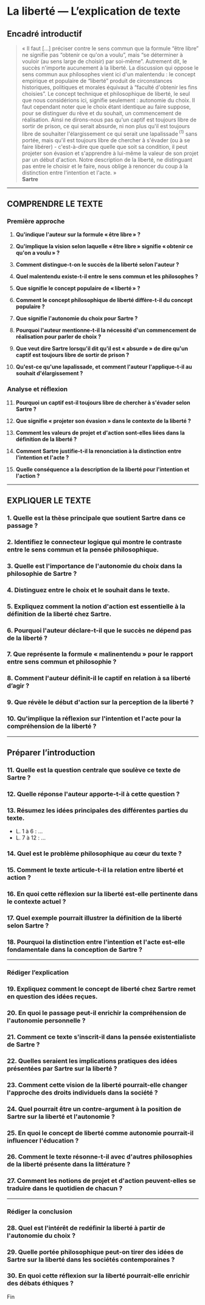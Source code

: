 # La liberté — L’explication de texte

## Encadré introductif
> « Il faut […] préciser contre le sens commun que la formule “être libre” ne signifie pas “obtenir ce qu'on a voulu”, mais “se déterminer à vouloir (au sens large de choisir) par soi-même”. Autrement dit, le succès n'importe aucunement à la liberté. La discussion qui oppose le sens commun aux philosophes vient ici d'un malentendu : le concept empirique et populaire de “liberté” produit de circonstances historiques, politiques et morales équivaut à “faculté d'obtenir les fins choisies”. Le concept technique et philosophique de liberté, le seul que nous considérions ici, signifie seulement : autonomie du choix. Il faut cependant noter que le choix étant identique au faire suppose, pour se distinguer du rêve et du souhait, un commencement de réalisation. Ainsi ne dirons-nous pas qu'un captif est toujours libre de sortir de prison, ce qui serait absurde, ni non plus qu'il est toujours libre de souhaiter l'élargissement ce qui serait une lapalissade <sup>(1)</sup> sans portée, mais qu'il est toujours libre de chercher à s'évader (ou à se faire libérer) - c'est-à-dire que quelle que soit sa condition, il peut projeter son évasion et s'apprendre à lui-même la valeur de son projet par un début d'action. Notre description de la liberté, ne distinguant pas entre le choisir et le faire, nous oblige à renoncer du coup à la distinction entre l'intention et l'acte. »  
> **Sartre**

---

## COMPRENDRE LE TEXTE

### Première approche

1. **Qu'indique l'auteur sur la formule « être libre » ?**

2. **Qu'implique la vision selon laquelle « être libre » signifie « obtenir ce qu'on a voulu » ?**

3. **Comment distingue-t-on le succès de la liberté selon l'auteur ?**

4. **Quel malentendu existe-t-il entre le sens commun et les philosophes ?**

5. **Que signifie le concept populaire de « liberté » ?**

6. **Comment le concept philosophique de liberté diffère-t-il du concept populaire ?**

7. **Que signifie l'autonomie du choix pour Sartre ?**

8. **Pourquoi l'auteur mentionne-t-il la nécessité d'un commencement de réalisation pour parler de choix ?**

9. **Que veut dire Sartre lorsqu'il dit qu'il est « absurde » de dire qu'un captif est toujours libre de sortir de prison ?**

10. **Qu'est-ce qu'une lapalissade, et comment l'auteur l'applique-t-il au souhait d'élargissement ?**

### Analyse et réflexion

11. **Pourquoi un captif est-il toujours libre de chercher à s'évader selon Sartre ?**

12. **Que signifie « projeter son évasion » dans le contexte de la liberté ?**

13. **Comment les valeurs de projet et d'action sont-elles liées dans la définition de la liberté ?**

14. **Comment Sartre justifie-t-il la renonciation à la distinction entre l'intention et l'acte ?**

15. **Quelle conséquence a la description de la liberté pour l'intention et l'action ?**

---

## EXPLIQUER LE TEXTE

### 1. Quelle est la thèse principale que soutient Sartre dans ce passage ?

### 2. Identifiez le connecteur logique qui montre le contraste entre le sens commun et la pensée philosophique.

### 3. Quelle est l'importance de l'autonomie du choix dans la philosophie de Sartre ?

### 4. Distinguez entre le choix et le souhait dans le texte.

### 5. Expliquez comment la notion d'action est essentielle à la définition de la liberté chez Sartre.

### 6. Pourquoi l'auteur déclare-t-il que le succès ne dépend pas de la liberté ?

### 7. Que représente la formule « malinentendu » pour le rapport entre sens commun et philosophie ?

### 8. Comment l'auteur définit-il le captif en relation à sa liberté d’agir ?

### 9. Que révèle le début d'action sur la perception de la liberté ?

### 10. Qu'implique la réflexion sur l'intention et l'acte pour la compréhension de la liberté ?

---

## Préparer l’introduction

### 11. Quelle est la question centrale que soulève ce texte de Sartre ?

### 12. Quelle réponse l'auteur apporte-t-il à cette question ?

### 13. Résumez les idées principales des différentes parties du texte.
- L. 1 à 6 : …
- L. 7 à 12 : …

### 14. Quel est le problème philosophique au cœur du texte ?

### 15. Comment le texte articule-t-il la relation entre liberté et action ?

### 16. En quoi cette réflexion sur la liberté est-elle pertinente dans le contexte actuel ?

### 17. Quel exemple pourrait illustrer la définition de la liberté selon Sartre ?

### 18. Pourquoi la distinction entre l'intention et l'acte est-elle fondamentale dans la conception de Sartre ?

---

### Rédiger l’explication

### 19. Expliquez comment le concept de liberté chez Sartre remet en question des idées reçues.

### 20. En quoi le passage peut-il enrichir la compréhension de l'autonomie personnelle ? 

### 21. Comment ce texte s'inscrit-il dans la pensée existentialiste de Sartre ?

### 22. Quelles seraient les implications pratiques des idées présentées par Sartre sur la liberté ?

### 23. Comment cette vision de la liberté pourrait-elle changer l'approche des droits individuels dans la société ?

### 24. Quel pourrait être un contre-argument à la position de Sartre sur la liberté et l'autonomie ?

### 25. En quoi le concept de liberté comme autonomie pourrait-il influencer l'éducation ?

### 26. Comment le texte résonne-t-il avec d'autres philosophies de la liberté présente dans la littérature ?

### 27. Comment les notions de projet et d'action peuvent-elles se traduire dans le quotidien de chacun ?

---

### Rédiger la conclusion

### 28. Quel est l'intérêt de redéfinir la liberté à partir de l'autonomie du choix ?

### 29. Quelle portée philosophique peut-on tirer des idées de Sartre sur la liberté dans les sociétés contemporaines ?

### 30. En quoi cette réflexion sur la liberté pourrait-elle enrichir des débats éthiques ? 

Fin